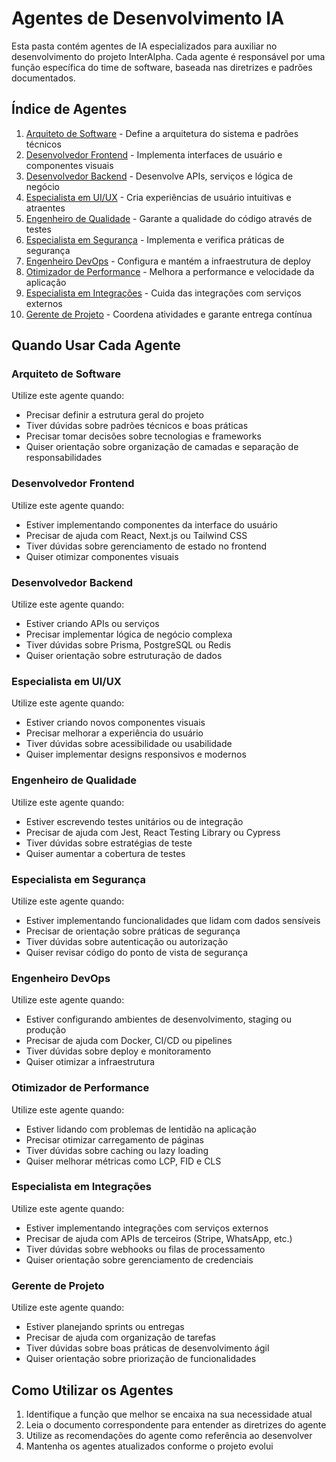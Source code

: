 # Agentes de Desenvolvimento IA

Esta pasta contém agentes de IA especializados para auxiliar no desenvolvimento do projeto InterAlpha. Cada agente é responsável por uma função específica do time de software, baseada nas diretrizes e padrões documentados.

## Índice de Agentes

1. [Arquiteto de Software](./software-architect.md) - Define a arquitetura do sistema e padrões técnicos
2. [Desenvolvedor Frontend](./frontend-developer.md) - Implementa interfaces de usuário e componentes visuais
3. [Desenvolvedor Backend](./backend-developer.md) - Desenvolve APIs, serviços e lógica de negócio
4. [Especialista em UI/UX](./ui-ux-specialist.md) - Cria experiências de usuário intuitivas e atraentes
5. [Engenheiro de Qualidade](./quality-engineer.md) - Garante a qualidade do código através de testes
6. [Especialista em Segurança](./security-specialist.md) - Implementa e verifica práticas de segurança
7. [Engenheiro DevOps](./devops-engineer.md) - Configura e mantém a infraestrutura de deploy
8. [Otimizador de Performance](./performance-optimizer.md) - Melhora a performance e velocidade da aplicação
9. [Especialista em Integrações](./integrations-specialist.md) - Cuida das integrações com serviços externos
10. [Gerente de Projeto](./project-manager.md) - Coordena atividades e garante entrega contínua

## Quando Usar Cada Agente

### Arquiteto de Software
Utilize este agente quando:
- Precisar definir a estrutura geral do projeto
- Tiver dúvidas sobre padrões técnicos e boas práticas
- Precisar tomar decisões sobre tecnologias e frameworks
- Quiser orientação sobre organização de camadas e separação de responsabilidades

### Desenvolvedor Frontend
Utilize este agente quando:
- Estiver implementando componentes da interface do usuário
- Precisar de ajuda com React, Next.js ou Tailwind CSS
- Tiver dúvidas sobre gerenciamento de estado no frontend
- Quiser otimizar componentes visuais

### Desenvolvedor Backend
Utilize este agente quando:
- Estiver criando APIs ou serviços
- Precisar implementar lógica de negócio complexa
- Tiver dúvidas sobre Prisma, PostgreSQL ou Redis
- Quiser orientação sobre estruturação de dados

### Especialista em UI/UX
Utilize este agente quando:
- Estiver criando novos componentes visuais
- Precisar melhorar a experiência do usuário
- Tiver dúvidas sobre acessibilidade ou usabilidade
- Quiser implementar designs responsivos e modernos

### Engenheiro de Qualidade
Utilize este agente quando:
- Estiver escrevendo testes unitários ou de integração
- Precisar de ajuda com Jest, React Testing Library ou Cypress
- Tiver dúvidas sobre estratégias de teste
- Quiser aumentar a cobertura de testes

### Especialista em Segurança
Utilize este agente quando:
- Estiver implementando funcionalidades que lidam com dados sensíveis
- Precisar de orientação sobre práticas de segurança
- Tiver dúvidas sobre autenticação ou autorização
- Quiser revisar código do ponto de vista de segurança

### Engenheiro DevOps
Utilize este agente quando:
- Estiver configurando ambientes de desenvolvimento, staging ou produção
- Precisar de ajuda com Docker, CI/CD ou pipelines
- Tiver dúvidas sobre deploy e monitoramento
- Quiser otimizar a infraestrutura

### Otimizador de Performance
Utilize este agente quando:
- Estiver lidando com problemas de lentidão na aplicação
- Precisar otimizar carregamento de páginas
- Tiver dúvidas sobre caching ou lazy loading
- Quiser melhorar métricas como LCP, FID e CLS

### Especialista em Integrações
Utilize este agente quando:
- Estiver implementando integrações com serviços externos
- Precisar de ajuda com APIs de terceiros (Stripe, WhatsApp, etc.)
- Tiver dúvidas sobre webhooks ou filas de processamento
- Quiser orientação sobre gerenciamento de credenciais

### Gerente de Projeto
Utilize este agente quando:
- Estiver planejando sprints ou entregas
- Precisar de ajuda com organização de tarefas
- Tiver dúvidas sobre boas práticas de desenvolvimento ágil
- Quiser orientação sobre priorização de funcionalidades

## Como Utilizar os Agentes

1. Identifique a função que melhor se encaixa na sua necessidade atual
2. Leia o documento correspondente para entender as diretrizes do agente
3. Utilize as recomendações do agente como referência ao desenvolver
4. Mantenha os agentes atualizados conforme o projeto evolui